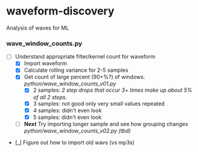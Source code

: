 # waveform-discovery

Analysis of waves for ML 

### wave_window_counts.py
- [ ] Understand appropriate filter/kernel count for waveform
  - [x] Import waveform
  - [x] Calculate rolling variance for 2-5 samples
  - [x] Get count of large percent (90+%?) of windows.  *python/wave_window_counts_v01.py*
    - [x] 2 samples: *2 step drops that occur 3+ times make up about 5% of all 2 steps.*
    - [x] 3 samples: not good only very small values repeated
    - [x] 4 samples: didn't even look
    - [x] 5 samples: didn't even look
  - [ ] **Next** Try importing longer sample and see how grouping changes   *python/wave_window_counts_v02.py (tbd)*
- [_] Figure out how to import old wavs (vs mp3s)